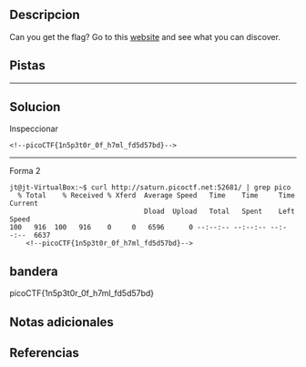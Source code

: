 ## Descripcion
Can you get the flag? Go to this [website](http://saturn.picoctf.net:52681/) and see what you can discover.

## Pistas 
****** 
## Solucion
Inspeccionar
```
<!--picoCTF{1n5p3t0r_0f_h7ml_fd5d57bd}-->
```
---
Forma 2
```
jt@jt-VirtualBox:~$ curl http://saturn.picoctf.net:52681/ | grep pico
  % Total    % Received % Xferd  Average Speed   Time    Time     Time  Current
                                 Dload  Upload   Total   Spent    Left  Speed
100   916  100   916    0     0   6596      0 --:--:-- --:--:-- --:--:--  6637
	<!--picoCTF{1n5p3t0r_0f_h7ml_fd5d57bd}-->
```

## bandera
picoCTF{1n5p3t0r_0f_h7ml_fd5d57bd}
## Notas adicionales 

## Referencias